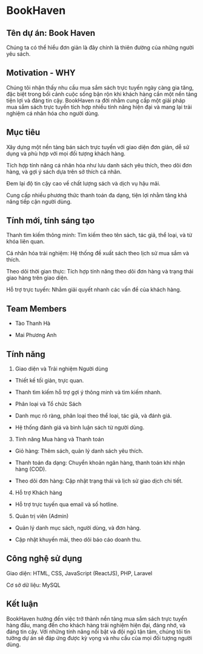 # BookHaven

## Tên dự án: Book Haven

Chúng ta có thể hiểu đơn giản là đây chính là thiên đường của những người yêu sách.

## Motivation - WHY

Chúng tôi nhận thấy nhu cầu mua sắm sách trực tuyến ngày càng gia tăng, đặc biệt trong bối cảnh cuộc sống bận rộn khi khách hàng cần một nền tảng tiện lợi và đáng tin cậy. BookHaven ra đời nhằm cung cấp một giải pháp mua sắm sách trực tuyến tích hợp nhiều tính năng hiện đại và mang lại trải nghiệm cá nhân hóa cho người dùng.

## Mục tiêu

Xây dựng một nền tảng bán sách trực tuyến với giao diện đơn giản, dễ sử dụng và phù hợp với mọi đối tượng khách hàng.

Tích hợp tính năng cá nhân hóa như lưu danh sách yêu thích, theo dõi đơn hàng, và gợi ý sách dựa trên sở thích cá nhân.

Đem lại độ tin cậy cao về chất lượng sách và dịch vụ hậu mãi.

Cung cấp nhiều phương thức thanh toán đa dạng, tiện lợi nhằm tăng khả năng tiếp cận người dùng.

## Tính mới, tính sáng tạo

Thanh tìm kiếm thông minh: Tìm kiếm theo tên sách, tác giả, thể loại, và từ khóa liên quan.

Cá nhân hóa trải nghiệm: Hệ thống đề xuất sách theo lịch sử mua sắm và thích.

Theo dõi thời gian thực: Tích hợp tính năng theo dõi đơn hàng và trạng thái giao hàng trên giao diện.

Hỗ trợ trực tuyến: Nhằm giải quyết nhanh các vấn đề của khách hàng.

## Team Members

- Tào Thanh Hà

- Mai Phương Anh

## Tính năng

1. Giao diện và Trải nghiệm Người dùng

- Thiết kế tối giản, trực quan.

- Thanh tìm kiếm hỗ trợ gợi ý thông minh và tìm kiếm nhanh.

- Phân loại và Tổ chức Sách

- Danh mục rõ ràng, phân loại theo thể loại, tác giả, và đánh giá.

- Hệ thống đánh giá và bình luận sách từ người dùng.

3. Tính năng Mua hàng và Thanh toán

- Giỏ hàng: Thêm sách, quản lý danh sách yêu thích.

- Thanh toán đa dạng: Chuyển khoản ngân hàng, thanh toán khi nhận hàng (COD).

- Theo dõi đơn hàng: Cập nhật trạng thái và lịch sử giao dịch chi tiết.

4. Hỗ trợ Khách hàng

- Hỗ trợ trực tuyến qua email và số hotline.

5. Quản trị viên (Admin)

- Quản lý danh mục sách, người dùng, và đơn hàng.

-  Cập nhật khuyến mãi, theo dõi báo cáo doanh thu.

## Công nghệ sử dụng

Giao diện: HTML, CSS, JavaScript (ReactJS), PHP, Laravel

Cơ sở dữ liệu: MySQL

## Kết luận

BookHaven hướng đến việc trở thành nền tảng mua sắm sách trực tuyến hàng đầu, mang đến cho khách hàng trải nghiệm hiện đại, đáng nhớ, và đáng tin cậy. Với những tính năng nổi bật và đội ngũ tận tâm, chúng tôi tin tưởng dự án sẽ đáp ứng được kỳ vọng và nhu cầu của mọi đối tượng người dùng.
